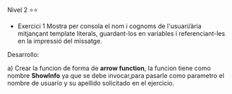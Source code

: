 Nivel 2 :star::star:
- Exercici 1 
Mostra per consola el nom i cognoms de l'usuari/ària mitjançant template literals, guardant-los en variables i referenciant-les en la impressió del missatge.

Desarrollo:

a) Crear la funcion de forma de **arrow function**, la funcion tiene como nombre **ShowInfo** ya que se debe invocar,para pasarle como parametro el nombre de usuario y su apellido solicitado en el ejercicio.